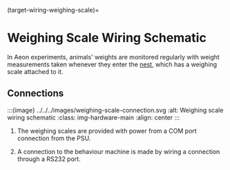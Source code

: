 (target-wiring-weighing-scale)=
# Weighing Scale Wiring Schematic

In Aeon experiments, animals' weights are monitored regularly with weight measurements taken whenever they enter the [nest](target-nest), which has a weighing scale attached to it. 

## Connections

:::{image} ../../../images/weighing-scale-connection.svg
:alt: Weighing scale wiring schematic
:class: img-hardware-main
:align: center
:::

1. The weighing scales are provided with power from a COM port connection from the PSU.

2. A connection to the behaviour machine is made by wiring a connection through a RS232 port. <!--TODO: check the pins-->
